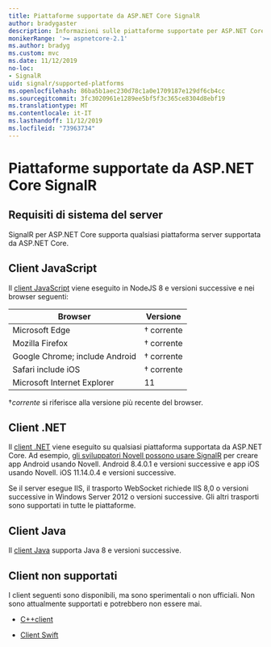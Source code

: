```yaml
---
title: Piattaforme supportate da ASP.NET Core SignalR
author: bradygaster
description: Informazioni sulle piattaforme supportate per ASP.NET Core SignalR.
monikerRange: '>= aspnetcore-2.1'
ms.author: bradyg
ms.custom: mvc
ms.date: 11/12/2019
no-loc:
- SignalR
uid: signalr/supported-platforms
ms.openlocfilehash: 86ba5b1aec230d78c1a0e1709187e129df6cb4cc
ms.sourcegitcommit: 3fc3020961e1289ee5bf5f3c365ce8304d8ebf19
ms.translationtype: MT
ms.contentlocale: it-IT
ms.lasthandoff: 11/12/2019
ms.locfileid: "73963734"
---
```

# <a name="aspnet-core-opno-locsignalr-supported-platforms"></a>Piattaforme supportate da ASP.NET Core SignalR

## <a name="server-system-requirements"></a>Requisiti di sistema del server

SignalR per ASP.NET Core supporta qualsiasi piattaforma server supportata da ASP.NET Core.

## <a name="javascript-client"></a>Client JavaScript

Il [client JavaScript](https://www.npmjs.com/package/@aspnet/signalr) viene eseguito in NodeJS 8 e versioni successive e nei browser seguenti:

| Browser                         | Versione         |
| ------------------------------- | --------------- |
| Microsoft Edge                  | &dagger; corrente |
| Mozilla Firefox                 | &dagger; corrente |
| Google Chrome; include Android | &dagger; corrente |
| Safari include iOS            | &dagger; corrente |
| Microsoft Internet Explorer     | 11              |

&dagger;*corrente* si riferisce alla versione più recente del browser.

## <a name="net-client"></a>Client .NET

Il [client .NET](https://www.nuget.org/packages/Microsoft.AspNetCore.SignalR/) viene eseguito su qualsiasi piattaforma supportata da ASP.NET Core. Ad esempio, [gli sviluppatori Novell possono usare SignalR](https://github.com/aspnet/Announcements/issues/305) per creare app Android usando Novell. Android 8.4.0.1 e versioni successive e app iOS usando Novell. iOS 11.14.0.4 e versioni successive.

Se il server esegue IIS, il trasporto WebSocket richiede IIS 8,0 o versioni successive in Windows Server 2012 o versioni successive. Gli altri trasporti sono supportati in tutte le piattaforme.

## <a name="java-client"></a>Client Java

Il [client Java](https://search.maven.org/artifact/com.microsoft.aspnet/signalr) supporta Java 8 e versioni successive.

## <a name="unsupported-clients"></a>Client non supportati

I client seguenti sono disponibili, ma sono sperimentali o non ufficiali. Non sono attualmente supportati e potrebbero non essere mai.

* [C++client](https://github.com/aspnet/SignalR/tree/master/clients/cpp)

* [Client Swift](https://github.com/moozzyk/SignalR-Client-Swift)
